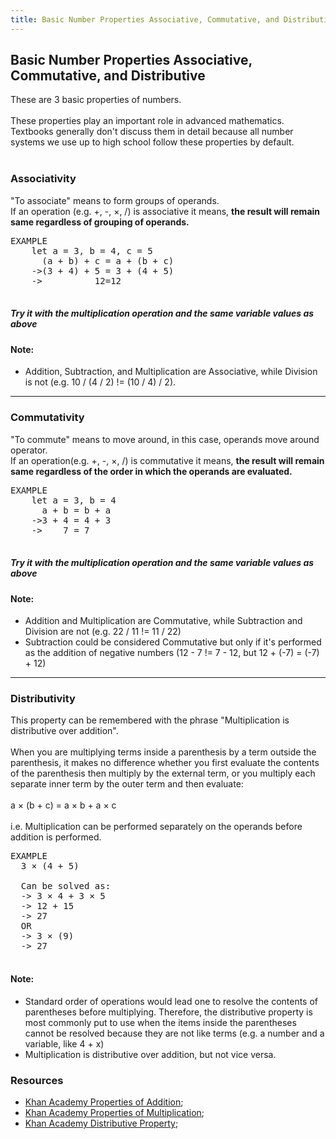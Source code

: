 ```yaml
---
title: Basic Number Properties Associative, Commutative, and Distributive
---
```

## Basic Number Properties Associative, Commutative, and Distributive
These are 3 basic properties of numbers.
<br/><br/>
These properties play an important role in advanced mathematics. Textbooks generally don't discuss them in detail because all
number systems we use up to high school follow these properties by default.
<br/><br/>

### Associativity
  "To associate" means to form groups of operands.
  <br/>
  If an operation (e.g. +, -, &times;, /) is associative it means, <strong>the result will remain same regardless of grouping of operands.</strong>
  <pre>
EXAMPLE
    let a = 3, b = 4, c = 5
      (a + b) + c = a + (b + c)
    ->(3 + 4) + 5 = 3 + (4 + 5)
    ->          12=12
  </pre>
  ##### Try it with the multiplication operation and the same variable values as above
  #### Note:
  + Addition, Subtraction, and Multiplication are Associative, while Division is not (e.g. 10 / (4 / 2) != (10 / 4) / 2).

<hr/>

### Commutativity
  "To commute" means to move around, in this case, operands move around operator.
  <br/>
  If an operation(e.g. +, -, &times;, /) is commutative it means, <strong>the result will remain same regardless of the order in which the operands are evaluated.</strong>
  <pre>
EXAMPLE
    let a = 3, b = 4
      a + b = b + a
    ->3 + 4 = 4 + 3
    ->    7 = 7
  </pre>
   ##### Try it with the multiplication operation and the same variable values as above
  #### Note:
  + Addition and Multiplication are Commutative, while Subtraction and Division are not (e.g. 22 / 11 != 11 / 22)
  + Subtraction could be considered Commutative but only if it's performed as the addition of negative numbers (12 - 7 != 7 - 12, but 12 + (-7) = (-7) + 12)
  
  <hr/>
  
### Distributivity
  This property can be remembered with the phrase "Multiplication is distributive over addition". <br/><br/> When you are multiplying terms inside a parenthesis by a term outside the parenthesis, it makes no difference whether you first evaluate the contents of the parenthesis then multiply by the external term, or you multiply each separate inner term by the outer term and then evaluate:
  <br/><br/>
  a &times; (b + c) = a &times; b + a &times; c
  <br/><br/>i.e. Multiplication can be performed separately on the operands before addition is performed.
  <br/>
  <pre>
EXAMPLE
  3 &times; (4 + 5)
  
  Can be solved as:
  -> 3 &times; 4 + 3 &times; 5
  -> 12 + 15
  -> 27
  OR
  -> 3 &times; (9)
  -> 27
  </pre>
  #### Note:
  + Standard order of operations would lead one to resolve the contents of parentheses before multiplying. Therefore, the distributive property is most commonly put to use when the items inside the parentheses cannot be resolved because they are not like terms (e.g. a number and a variable, like 4 + x)
  + Multiplication is distributive over addition, but not vice versa.
  
  ### Resources  <br/>
  - [Khan Academy Properties of Addition](https://www.khanacademy.org/math/pre-algebra/pre-algebra-arith-prop/pre-algebra-arithmetic-properties/a/properties-of-addition);<br/>
  - [Khan Academy Properties of Multiplication](https://www.khanacademy.org/math/pre-algebra/pre-algebra-arith-prop/pre-algebra-arithmetic-properties/a/properties-of-multiplication);<br/>
  - [Khan Academy Distributive Property](https://www.khanacademy.org/math/pre-algebra/pre-algebra-arith-prop/pre-algebra-ditributive-property/a/distributive-property-explained);
